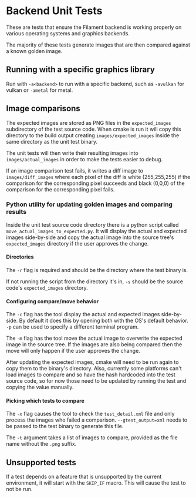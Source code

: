 # Backend Unit Tests

These are tests that ensure the Filament backend is working properly on various operating systems
and graphics backends.

The majority of these tests generate images that are then compared against a known golden image.

## Running with a specific graphics library

Run with `-a<backend>` to run with a specific backend, such as `-avulkan` for vulkan or `-ametal`
for metal.

## Image comparisons

The expected images are stored as PNG files in the `expected_images` subdirectory of the test source
code. When cmake is run it will copy this directory to the build output creating
`images/expected_images` inside the same directory as the unit test binary.

The unit tests will then write their resulting images into `images/actual_images` in order to make
the tests easier to debug.

If an image comparison test fails, it writes a diff image to `images/diff_images` where each pixel of the diff is white (255,255,255) if the comparison for the corresponding pixel succeeds and black (0,0,0) of the comparison for the corresponding pixel fails.

### Python utility for updating golden images and comparing results

Inside the unit test source code directory there is a python script called
`move_actual_images_to_expected.py`.
It will display the actual and expected images side-by-side and copy the actual image into the
source tree's `expected_images` directory if the user approves the change.

#### Directories

The `-r` flag is required and should be the directory where the test binary is.

If not running the script from the directory it's in, `-s` should be the source code's
`expected_images` directory.

#### Configuring compare/move behavior

The `-c` flag has the tool display the actual and expected images side-by-side. By default it
does this by opening both with the OS's default behavior. `-p` can be used to specify a different
terminal program.

The `-m` flag has the tool move the actual image to overwrite the expected image in the source
tree. If the images are also being compared then the move will only happen if the user approves the
change.

After updating the expected images, cmake will need to be run again to copy them to the binary's
directory. Also, currently some platforms can't load images to compare and so have the hash
hardcoded into the test source code, so for now those need to be updated by running the test and
copying the value manually.

#### Picking which tests to compare

The `-x` flag causes the tool to check the `test_detail.xml` file and only process the images who
failed a comparison. `--gtest_output=xml` needs to be passed to the test binary to generate this
file.

The `-t` argument takes a list of images to compare, provided as the file name without the `.png`
suffix.

## Unsupported tests

If a test depends on a feature that is unsupported by the current environment, it will start with
the `SKIP_IF` macro. This will cause the test to not be run.